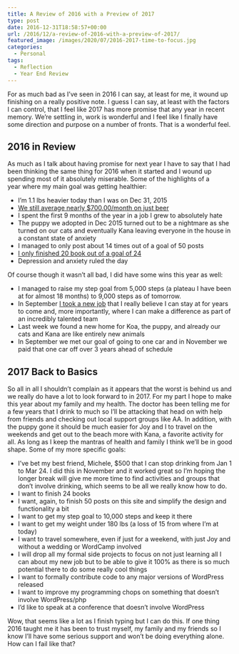 ```yaml
---
title: A Review of 2016 with a Preview of 2017
type: post
date: 2016-12-31T18:58:57+00:00
url: /2016/12/a-review-of-2016-with-a-preview-of-2017/
featured_image: /images/2020/07/2016-2017-time-to-focus.jpg
categories:
  - Personal
tags:
  - Reflection
  - Year End Review
---
```


For as much bad as I’ve seen in 2016 I can say, at least for me, it wound up finishing on a really positive note. I guess I can say, at least with the factors I can control, that I feel like 2017 has more promise that any year in recent memory. We’re settling in, work is wonderful and I feel like I finally have some direction and purpose on a number of fronts. That is a wonderful feel.

## 2016 in Review

As much as I talk about having promise for next year I have to say that I had been thinking the same thing for 2016 when it started and I wound up spending most of it absolutely miserable. Some of the highlights of a year&nbsp;where my main goal was getting healthier:

* I’m 1.1 lbs heavier today than I was on Dec 31, 2015
* [We still average nearly $700.00/month on just beer](/2016/06/the-year-without-beer-my-progress-so-far/)
* I spent the first 9 months of the year in a job I grew to absolutely hate
* The puppy we adopted in Dec 2015 turned out to be a nightmare as she turned on our cats and eventually Kana leaving everyone in the house in a constant state of anxiety
* I managed to only post about 14 times out of a goal of 50 posts
* [I only finished 20 book out of a goal of 24](https://www.goodreads.com/user/show/4157863-chris-wiegman)
* Depression and anxiety ruled the day

Of course though it wasn’t all bad, I did have some wins this year as well:

* I managed to raise my step goal from 5,000 steps (a plateau I have been at for almost 18 months) to 9,000 steps as of tomorrow.
* In September [I took a new job](/2016/10/onward-and-upward/) that I really believe I can stay at for years to come and, more importantly, where I can make a difference as part of an incredibly talented team
* Last week we found a new home for Koa, the puppy, and already our cats and Kana are like entirely new animals
* In September we met our goal of going to one car and in November we paid that one car off over 3 years ahead of schedule

## 2017 Back to Basics

So all in all I shouldn’t complain as it appears that the worst is behind us and we really do have a lot to look forward to in 2017. For my part I hope to make this year about my family and my health. The doctor has been telling me for a few years that I drink to much so I’ll be attacking that head on with help from friends and checking out local support groups like AA. In addition, with the puppy gone it should be much easier for Joy and I to travel on the weekends and get out to the beach more with Kana, a favorite activity for all. As long as I keep the mantras of health and family I think we’ll be in good shape. Some of my more specific goals:

* I’ve bet my best friend, Michele, $500 that I can stop drinking from Jan 1 to Mar 24. I did this in November and it worked great so I’m hoping the longer break will give me more time to find activities and groups that don’t involve drinking, which seems to be all we really know how to do.
* I want to finish 24 books
* I want, again, to finish 50 posts on this site and simplify the design and functionality a bit
* I want to get my step goal to 10,000 steps and keep it there
* I want to get my weight under 180 lbs (a loss of 15 from where I’m at today)
* I want to travel somewhere, even if just for a weekend, with just Joy and without a wedding or WordCamp involved
* I will drop all my formal side projects to focus on not just learning all I can about my new job but to be able to give it 100% as there is so much potential there to do some really cool things
* I want to formally contribute code to any major versions of WordPress released
* I want to improve my programming chops on something that doesn’t involve WordPress/php
* I’d like to speak at a conference that doesn’t involve WordPress

Wow, that seems like a lot as I finish typing but I can do this. If one thing 2016 taught me it has been to trust myself, my family and my friends so I know I’ll have some serious support and won’t be doing everything alone. How can I fail like that?